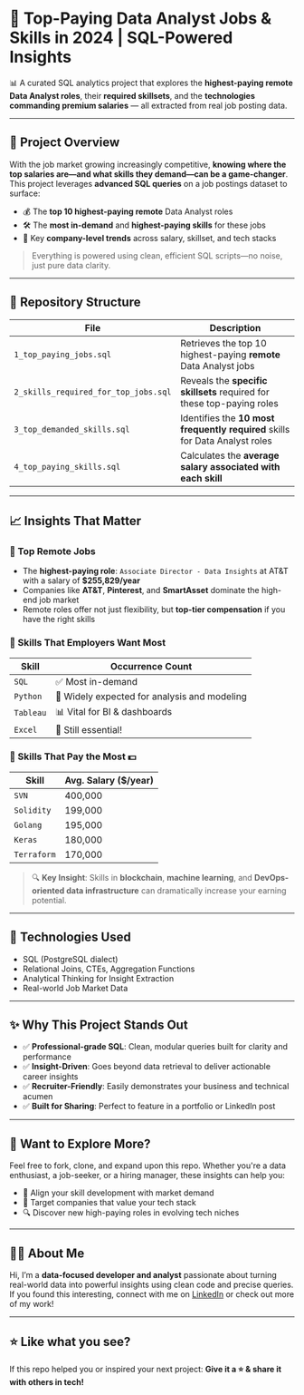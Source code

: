# 💼 Top-Paying Data Analyst Jobs & Skills in 2024 | SQL-Powered Insights

📊 A curated SQL analytics project that explores the **highest-paying remote Data Analyst roles**, their **required skillsets**, and the **technologies commanding premium salaries** — all extracted from real job posting data.

---

## 🚀 Project Overview

With the job market growing increasingly competitive, **knowing where the top salaries are—and what skills they demand—can be a game-changer**. This project leverages **advanced SQL queries** on a job postings dataset to surface:

- 💰 The **top 10 highest-paying remote** Data Analyst roles
- 🛠️ The **most in-demand** and **highest-paying skills** for these jobs
- 📌 Key **company-level trends** across salary, skillset, and tech stacks

> Everything is powered using clean, efficient SQL scripts—no noise, just pure data clarity.

---

## 📁 Repository Structure

| File | Description |
|------|-------------|
| `1_top_paying_jobs.sql` | Retrieves the top 10 highest-paying **remote** Data Analyst jobs |
| `2_skills_required_for_top_jobs.sql` | Reveals the **specific skillsets** required for these top-paying roles |
| `3_top_demanded_skills.sql` | Identifies the **10 most frequently required** skills for Data Analyst roles |
| `4_top_paying_skills.sql` | Calculates the **average salary associated with each skill** |

---

## 📈 Insights That Matter

### 🔹 Top Remote Jobs

- The **highest-paying role**: `Associate Director - Data Insights` at AT&T with a salary of **$255,829/year**
- Companies like **AT&T**, **Pinterest**, and **SmartAsset** dominate the high-end job market
- Remote roles offer not just flexibility, but **top-tier compensation** if you have the right skills

### 🔹 Skills That Employers Want Most

| Skill      | Occurrence Count |
|------------|------------------|
| `SQL`      | ✅ Most in-demand |
| `Python`   | 🧠 Widely expected for analysis and modeling |
| `Tableau`  | 📊 Vital for BI & dashboards |
| `Excel`    | 📎 Still essential! |

### 🔹 Skills That Pay the Most 💵

| Skill        | Avg. Salary ($/year) |
|--------------|----------------------|
| `SVN`        | 400,000              |
| `Solidity`   | 199,000              |
| `Golang`     | 195,000              |
| `Keras`      | 180,000              |
| `Terraform`  | 170,000              |

> 🔍 **Key Insight**: Skills in **blockchain**, **machine learning**, and **DevOps-oriented data infrastructure** can dramatically increase your earning potential.

---

## 🧠 Technologies Used

- SQL (PostgreSQL dialect)
- Relational Joins, CTEs, Aggregation Functions
- Analytical Thinking for Insight Extraction
- Real-world Job Market Data

---

## ✨ Why This Project Stands Out

- ✅ **Professional-grade SQL**: Clean, modular queries built for clarity and performance
- ✅ **Insight-Driven**: Goes beyond data retrieval to deliver actionable career insights
- ✅ **Recruiter-Friendly**: Easily demonstrates your business and technical acumen
- ✅ **Built for Sharing**: Perfect to feature in a portfolio or LinkedIn post

---

## 📌 Want to Explore More?

Feel free to fork, clone, and expand upon this repo. Whether you're a data enthusiast, a job-seeker, or a hiring manager, these insights can help you:

- 📍 Align your skill development with market demand
- 💼 Target companies that value your tech stack
- 🔍 Discover new high-paying roles in evolving tech niches

---

## 🙋‍♂️ About Me

Hi, I’m a **data-focused developer and analyst** passionate about turning real-world data into powerful insights using clean code and precise queries. If you found this interesting, connect with me on [LinkedIn](https://www.linkedin.com/) or check out more of my work!

---

## ⭐ Like what you see?

If this repo helped you or inspired your next project:
**Give it a ⭐ & share it with others in tech!**


